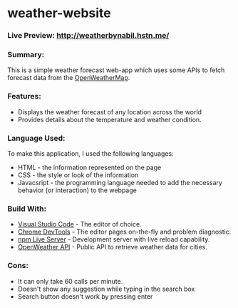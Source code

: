 # weather-website

### Live Preview: http://weatherbynabil.hstn.me/

### Summary:
This is a simple weather forecast web-app which uses some APIs to fetch forecast data from the [OpenWeatherMap](https://openweathermap.org).

### Features:
  * Displays the weather forecast of any location across the world
  * Provides details about the temperature and weather condition.

### Language Used:
To make this application, I used the following languages:
  * HTML - the information represented on the page
  * CSS - the style or look of the information
  * Javacsript - the programming language needed to add the necessary behavior (or interaction) to the webpage

### Build With:
- [Visual Studio Code](http://code.visualstudio.com) - The editor of choice.
- [Chrome DevTools](https://developers.google.com/web/tools/chrome-devtools) - The editor pages on-the-fly and problem diagnostic.
- [npm Live Server](https://www.npmjs.com/) - Development server with live reload capability.
- [OpenWeather API](https://openweathermap.org/api) - Public API to retrieve weather data for cities.

### Cons:
  * It can only take 60 calls per minute.
  * Doesn't show any suggestion while typing in the search box
  * Search button doesn't work by pressing enter
 
